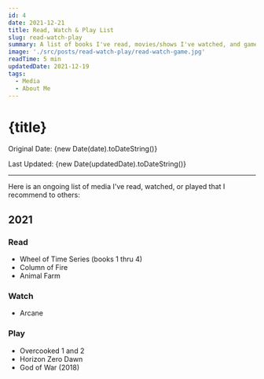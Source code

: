 ```yaml
---
id: 4
date: 2021-12-21
title: Read, Watch & Play List
slug: read-watch-play
summary: A list of books I've read, movies/shows I've watched, and games I've played.
image: './src/posts/read-watch-play/read-watch-game.jpg'
readTime: 5 min
updatedDate: 2021-12-19
tags:
  - Media
  - About Me
---
```


# {title}

Original Date: {new Date(date).toDateString()}

Last Updated: {new Date(updatedDate).toDateString()}

---

Here is an ongoing list of media I've read, watched, or played that I recommend to others:

## 2021

### Read

- Wheel of Time Series (books 1 thru 4)
- Column of Fire
- Animal Farm

### Watch

- Arcane

### Play

- Overcooked 1 and 2
- Horizon Zero Dawn
- God of War (2018)
